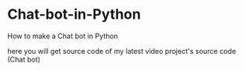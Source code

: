 # Chat-bot-in-Python
How to make a Chat bot in Python

here you will get source code of my latest video project's source code (Chat bot)
